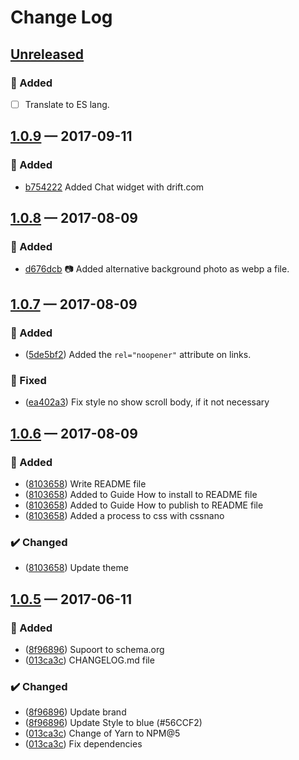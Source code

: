# Change Log

## [Unreleased][]
### 🚀 Added
- [ ] Translate to ES lang.

## [1.0.9][] — 2017-09-11
### 🚀 Added
- [b754222][] Added Chat widget with drift.com


## [1.0.8][] — 2017-08-09
### 🚀 Added
- [d676dcb][] 📷 Added alternative background photo as webp a file.


## [1.0.7][] — 2017-08-09
### 🚀 Added
- ([5de5bf2][]) Added the `rel="noopener"` attribute on links.

### 🔧 Fixed
- ([ea402a3][]) Fix style no show scroll body, if it not necessary


## [1.0.6][] — 2017-08-09
### 🚀 Added
- ([8103658][]) Write README file
- ([8103658][]) Added to Guide How to install to README file
- ([8103658][]) Added to Guide How to publish to README file
- ([8103658][]) Added a process to css with cssnano

### ✔️ Changed
- ([8103658][]) Update theme


## [1.0.5][] — 2017-06-11
### 🚀 Added
- ([8f96896][]) Supoort to schema.org
- ([013ca3c][]) CHANGELOG.md file

### ✔️ Changed
- ([8f96896][]) Update brand
- ([8f96896][]) Update Style to blue (#56CCF2)
- ([013ca3c][]) Change of Yarn to NPM@5
- ([013ca3c][]) Fix dependencies

[013ca3c]: https://github.com/JonDotsoy/jondosoy-www/commit/013ca3c
[8f96896]: https://github.com/JonDotsoy/jondosoy-www/commit/8f96896
[8103658]: https://github.com/JonDotsoy/jondosoy-www/commit/8103658
[5de5bf2]: https://github.com/JonDotsoy/jondosoy-www/commit/5de5bf2
[ea402a3]: https://github.com/JonDotsoy/jondosoy-www/commit/ea402a3
[d676dcb]: https://github.com/JonDotsoy/jondosoy-www/commit/d676dcb
[b754222]: https://github.com/JonDotsoy/jondosoy-www/commit/b754222
[1.0.5]: https://github.com/JonDotsoy/JonDotsoy-www/compare/57e2902...v1.0.5
[1.0.6]: https://github.com/JonDotsoy/JonDotsoy-www/compare/v1.0.5...v1.0.6
[1.0.7]: https://github.com/JonDotsoy/JonDotsoy-www/compare/v1.0.6...v1.0.7
[1.0.8]: https://github.com/JonDotsoy/JonDotsoy-www/compare/v1.0.6...v1.0.8
[1.0.9]: https://github.com/JonDotsoy/JonDotsoy-www/compare/v1.0.8...v1.0.9
[Unreleased]: https://github.com/JonDotsoy/JonDotsoy-www/compare/v1.0.9...HEAD
